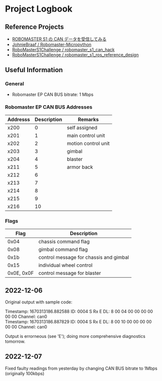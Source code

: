 # Project Logbook

## Reference Projects

* [ROBOMASTER S1 の CAN データを受信してみる](https://wazalabo.com/robomaster_s1_jetson_can_connection.html)  
* [JohnieBraaf / Robomaster-Micropython](https://github.com/JohnieBraaf/Robomaster-Micropython)  
* [RoboMasterS1Challenge / robomaster_s1_can_hack](https://github.com/RoboMasterS1Challenge/robomaster_s1_can_hack)  
* [RoboMasterS1Challenge / robomaster_s1_ros_reference_design](https://github.com/RoboMasterS1Challenge/robomaster_s1_ros_reference_design)

## Useful Information

### General

* Robomaster EP CAN BUS bitrate: 1 Mbps

### Robomaster EP CAN BUS Addresses

| Addresss | Description | Remarks |
| --- | --- | --- |
| x200 | 0 | self assigned |
| x201 | 1 | main control unit |
| x202 | 2 | motion control unit |
| x203 | 3 | gimbal |
| x204 | 4 | blaster |
| x211 | 5 | armor back |
| x212 | 6 |
| x213 | 7 |
| x214 | 8 |
| x215 | 9 |
| x216 | 10 | 

### Flags
| Flag | Description |
| --- | --- |
| 0x04 | chassis command flag |
| 0x08 | gimbal command flag |
| 0x1b | control message for chassis and gimbal |
| 0x15 | individual wheel control |
| 0x0E, 0x0F | control message for blaster |

## 2022-12-06

Original output with sample code:

Timestamp: 1670313186.882588        ID: 0004    S Rx E              DL:  8    00 04 00 00 00 00 00 00     Channel: can0  
Timestamp: 1670313186.887829        ID: 0004    S Rx E              DL:  8    00 10 00 00 00 00 00 00     Channel: can0

Output is errorneous (see 'E'); doing more comprehensive diagnostics tomorrow.

## 2022-12-07

Fixed faulty readings from yesterday by changing CAN BUS bitrate to 1Mbps (originally 100kbps)
